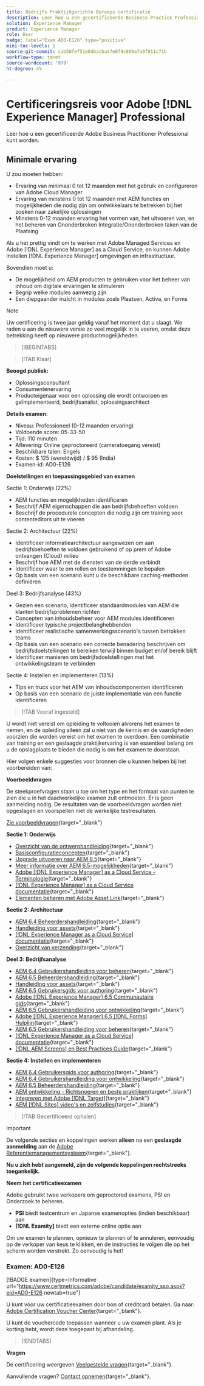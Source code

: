 ```yaml
---
title: Bedrijfs Praktijkgerichte Beroeps certificatie
description: Leer hoe u een gecertificeerde Business Practice Professional in Adobe kunt worden [!DNL Experience Manager].
solution: Experience Manager
product: Experience Manager
role: User
badge: label="Exam AD0-E126" type="positive"
mini-toc-levels: 1
source-git-commit: cab58fef51e04bacba47e0f9c809a7a9f011c71b
workflow-type: tm+mt
source-wordcount: '979'
ht-degree: 4%

---
```


# Certificeringsreis voor Adobe [!DNL Experience Manager] Professional

Leer hoe u een gecertificeerde Adobe Business Practitioner Professional kunt worden.

## Minimale ervaring

U zou moeten hebben:

* Ervaring van minimaal 0 tot 12 maanden met het gebruik en configureren van Adobe Cloud Manager
* Ervaring van minstens 0 tot 12 maanden met AEM functies en mogelijkheden die nodig zijn om ontwikkelaars te betrekken bij het zoeken naar zakelijke oplossingen
* Minstens 0-12 maanden ervaring het vormen van, het uitvoeren van, en het beheren van Ononderbroken Integratie/Ononderbroken taken van de Plaatsing

Als u het prettig vindt om te werken met Adobe Managed Services en Adobe [!DNL Experience Manager] as a Cloud Service, en kunnen Adobe instellen [!DNL Experience Manager] omgevingen en infrastructuur.

Bovendien moet u:

* De mogelijkheid om AEM producten te gebruiken voor het beheer van inhoud om digitale ervaringen te stimuleren
* Begrip welke modules aanwezig zijn
* Een diepgaander inzicht in modules zoals Plaatsen, Activa, en Forms

>[!NOTE]
>
>Uw certificering is twee jaar geldig vanaf het moment dat u slaagt. We raden u aan de nieuwere versie zo veel mogelijk in te voeren, omdat deze betrekking heeft op nieuwere productmogelijkheden.

>[!BEGINTABS]

>[!TAB Klaar]

**Beoogd publiek:**

* Oplossingsconsultant
* Consumentenervaring
* Producteigenaar voor een oplossing die wordt ontworpen en geïmplementeerd, bedrijfsanalist, oplossingsarchitect

**Details examen:**

* Niveau: Professioneel (0-12 maanden ervaring)
* Voldoende score: 05-33-50
* Tijd: 110 minuten
* Aflevering: Online geproctoreerd (cameratoegang vereist)
* Beschikbare talen: Engels
* Kosten: $ 125 (wereldwijd) / $ 95 (India)
* Examen-id: AD0-E126

**Doelstellingen en toepassingsgebied van examen**

Sectie 1: Onderwijs (22%)

* AEM functies en mogelijkheden identificeren
* Beschrijf AEM eigenschappen die aan bedrijfsbehoeften voldoen
* Beschrijf de procedurele concepten die nodig zijn om training voor contenteditors uit te voeren

Sectie 2: Architectuur (22%)

* Identificeer informatiearchitectuur aangewezen om aan bedrijfsbehoeften te voldoen gebruikend of op prem of Adobe ontvangen (Cloud) milieu
* Beschrijf hoe AEM met de diensten van de derde verbindt
* Identificeer waar te om rollen en toestemmingen te bepalen
* Op basis van een scenario kunt u de beschikbare caching-methoden definiëren

Deel 3: Bedrijfsanalyse (43%)

* Gezien een scenario, identificeer standaardmodules van AEM die klanten bedrijfsproblemen richten
* Concepten van inhoudsbeheer voor AEM modules identificeren
* Identificeer typische projectbelanghebbenden
* Identificeer realistische samenwerkingsscenario&#39;s tussen betrokken teams
* Op basis van een scenario een correcte benadering beschrijven om bedrijfsdoelstellingen te bereiken terwijl binnen budget en/of bereik blijft
* Identificeer manieren om bedrijfsdoelstellingen met het ontwikkelingsteam te verbinden

Sectie 4: Instellen en implementeren (13%)

* Tips en trucs voor het AEM van inhoudscomponenten identificeren
* Op basis van een scenario de juiste implementatie van een functie identificeren

>[!TAB Vooraf ingesteld]

U wordt niet vereist om opleiding te voltooien alvorens het examen te nemen, en de opleiding alleen zal u niet van de kennis en de vaardigheden voorzien die worden vereist om het examen te overdoen. Een combinatie van training en een geslaagde praktijkervaring is van essentieel belang om u de opslagplaats te bieden die nodig is om het examen te doorstaan.

Hier volgen enkele suggesties voor bronnen die u kunnen helpen bij het voorbereiden van:

**Voorbeeldvragen**

De steekproefvragen staan u toe om het type en het formaat van punten te zien die u in het daadwerkelijke examen zult ontmoeten. Er is geen aanmelding nodig. De resultaten van de voorbeeldvragen worden niet opgeslagen en voorspellen niet de werkelijke testresultaten.

[Zie voorbeeldvragen](https://scorpion.caveon.com/launchpad/ad0-e126-adobe-experience-manager-business-practitioner-professional-copy-ddww4w){target="_blank"}

**Sectie 1: Onderwijs**

* [Overzicht van de ontwerphandleiding](https://experienceleague.adobe.com/docs/experience-manager-65/authoring/home.html?lang=en){target="_blank"}
* [Basisconfiguratieconcepten](https://experienceleague.adobe.com/docs/experience-manager-65/deploying/configuring/configuring.html?lang=en){target="_blank"}
* [Upgrade uitvoeren naar AEM 6.5](https://experienceleague.adobe.com/docs/experience-manager-65/deploying/upgrading/upgrade.html?lang=en){target="_blank"}
* [Meer informatie over AEM 6.5-mogelijkheden](https://experienceleague.adobe.com/docs/experience-manager-65/user-guide/troubleshooting/learn.html?lang=en){target="_blank"}
* [Adobe [!DNL Experience Manager] as a Cloud Service - Terminologie](https://experienceleague.adobe.com/docs/experience-manager-cloud-service/overview/terminology.html?lang=en){target="_blank"}
* [[!DNL Experience Manager] as a Cloud Service documentatie](https://experienceleague.adobe.com/docs/experience-manager-cloud-service/content/home.html?lang=en){target="_blank"}
* [Elementen beheren met Adobe Asset Link](https://helpx.adobe.com/nl/enterprise/using/manage-assets-using-adobe-asset-link.html){target="_blank"}

**Sectie 2: Architectuur**

* [AEM 6.4 Beheerdershandleiding](https://experienceleague.adobe.com/docs/experience-manager-64/administering/home.html?lang=en){target="_blank"}
* [Handleiding voor assets](https://experienceleague.adobe.com/docs/experience-manager-64/assets/home.html?lang=en){target="_blank"}
* [[!DNL Experience Manager as a Cloud Service] documentatie](https://experienceleague.adobe.com/docs/experience-manager-cloud-service/content/home.html?lang=en){target="_blank"}
* [Overzicht van verzending](https://experienceleague.adobe.com/docs/experience-manager-dispatcher/using/dispatcher.html?lang=en){target="_blank"}

**Deel 3: Bedrijfsanalyse**

* [AEM 6.4 Gebruikershandleiding voor beheren](https://experienceleague.adobe.com/docs/experience-manager-64/managing/home.html?lang=en){target="_blank"}
* [AEM 6.5 Beheerdershandleiding](https://experienceleague.adobe.com/docs/experience-manager-65/administering/home.html?lang=en){target="_blank"}
* [Handleiding voor assets](https://experienceleague.adobe.com/docs/experience-manager-64/assets/home.html?lang=en){target="_blank"}
* [AEM 6.5 Gebruikersgids voor authoring](https://experienceleague.adobe.com/docs/experience-manager-65/authoring/home.html?lang=en){target="_blank"}
* [Adobe [!DNL Experience Manager] 6.5 Communautaire gids](https://experienceleague.adobe.com/docs/experience-manager-65/communities/home.html?lang=en){target="_blank"}
* [AEM 6.5 Gebruikershandleiding voor ontwikkeling](https://experienceleague.adobe.com/docs/experience-manager-65/developing/home.html?lang=en){target="_blank"}
* [Adobe [!DNL Experience Manager] 6,5 [!DNL Forms] Hulplijn](https://experienceleague.adobe.com/docs/experience-manager-65/forms/home.html?lang=en){target="_blank"}
* [AEM 6.5 Gebruikershandleiding voor beheren](https://experienceleague.adobe.com/docs/experience-manager-65/managing/home.html?lang=en){target="_blank"}
* [[!DNL Experience Manager as a Cloud Service] documentatie](https://experienceleague.adobe.com/docs/experience-manager-cloud-service/content/home.html?lang=en){target="_blank"}
* [[!DNL AEM Screens] en Best Practices Guide](https://experienceleague.adobe.com/docs/experience-manager-screens/using/about-guide.html?lang=en){target="_blank"}

**Sectie 4: Instellen en implementeren**

* [AEM 6.4 Gebruikersgids voor authoring](https://experienceleague.adobe.com/docs/experience-manager-64/authoring/home.html?lang=en){target="_blank"}
* [AEM 6.4 Gebruikershandleiding voor ontwikkeling](https://experienceleague.adobe.com/docs/experience-manager-64/developing/home.html?lang=en){target="_blank"}
* [AEM 6.5 Beheerdershandleiding](https://experienceleague.adobe.com/docs/experience-manager-65/administering/home.html?lang=en){target="_blank"}
* [AEM ontwikkeling - Richtsnoeren en beste praktijken](https://experienceleague.adobe.com/docs/experience-manager-65/developing/introduction/dev-guidelines-bestpractices.html?lang=en){target="_blank"}
* [Integreren met Adobe [!DNL Target]](https://experienceleague.adobe.com/docs/experience-manager-cloud-service/sites/integrations/integrating-adobe-target.html?lang=en){target="_blank"}
* [AEM [!DNL Sites] video&#39;s en zelfstudies](https://experienceleague.adobe.com/docs/experience-manager-learn/sites/overview.html?lang=en){target="_blank"}

>[!TAB Gecertificeerd ophalen]

>[!IMPORTANT]
>
>De volgende secties en koppelingen werken **alleen**  na een **geslaagde aanmelding** aan de [Adobe Referentiemanagementsysteem](http://www.certmetrics.com/adobe){target="_blank"}.

**Nu u zich hebt aangemeld, zijn de volgende koppelingen rechtstreeks toegankelijk.**

**Neem het certificatieexamen**

Adobe gebruikt twee verkopers om geproctored examens, PSI en Onderzoek te beheren.

* **PSI** biedt testcentrum en Japanse examenopties (indien beschikbaar) aan
* **[!DNL Examity]** biedt een externe online optie aan

Om uw examen te plannen, opnieuw te plannen of te annuleren, eenvoudig op de verkoper van keus te klikken, en de instructies te volgen die op het scherm worden verstrekt. Zo eenvoudig is het!

### Examen: AD0-E126

[!BADGE examen]{type=Informative url="https://www.certmetrics.com/adobe/candidate/examity_sso.aspx?eid=AD0-E126 newtab=true"}

U kunt voor uw certificatieexamen door bon of creditcard betalen. Ga naar: [Adobe Certification Voucher Center](https://market.xvoucher.com/adobe/global){target="_blank"}.

U kunt de vouchercode toepassen wanneer u uw examen plant. Als je korting hebt, wordt deze toegepast bij afhandeling.

>[!ENDTABS]

**Vragen**

De certificering weergeven [Veelgestelde vragen](https://experienceleague.adobe.com/docs/certification/certification/faq.html?lang=en){target="_blank"}.

Aanvullende vragen? [Contact opnemen](mailto:certif@adobe.com){target="_blank"}.
